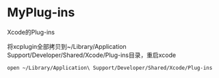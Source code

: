 MyPlug-ins
==========

Xcode的Plug-ins


将xcplugin全部拷贝到~/Library/Application Support/Developer/Shared/Xcode/Plug-ins目录，重启xcode

`open ~/Library/Application\ Support/Developer/Shared/Xcode/Plug-ins`
